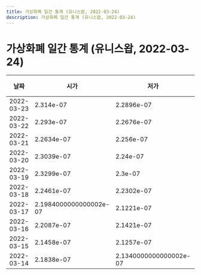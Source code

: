 ```yaml
---
title: 가상화폐 일간 통계 (유니스왑, 2022-03-24)
description: 가상화폐 일간 통계 (유니스왑, 2022-03-24)
---
```



가상화폐 일간 통계 (유니스왑, 2022-03-24)
===

|날짜|시가|저가|고가|종가|비고|
|--|--|--|--|--|--|
|2022-03-23|2.314e-07|2.2896e-07|2.4000000000000003e-07|2.3329000000000002e-07|    |
|2022-03-22|2.293e-07|2.2676e-07|2.37e-07|2.3145e-07|    |
|2022-03-21|2.2634e-07|2.256e-07|2.3227e-07|2.2723e-07|    |
|2022-03-20|2.3039e-07|2.24e-07|2.3418000000000002e-07|2.2633000000000002e-07|    |
|2022-03-19|2.3299e-07|2.3e-07|2.3694e-07|2.3116e-07|    |
|2022-03-18|2.2461e-07|2.2302e-07|2.354e-07|2.3145e-07|    |
|2022-03-17|2.1984000000000002e-07|2.1221e-07|2.2851999999999998e-07|2.24e-07|    |
|2022-03-16|2.2087e-07|2.1421e-07|2.2531e-07|2.2055e-07|    |
|2022-03-15|2.1458e-07|2.1257e-07|2.2083e-07|2.2083e-07|    |
|2022-03-14|2.1838e-07|2.1340000000000002e-07|2.1971999999999998e-07|2.1458e-07|    |
